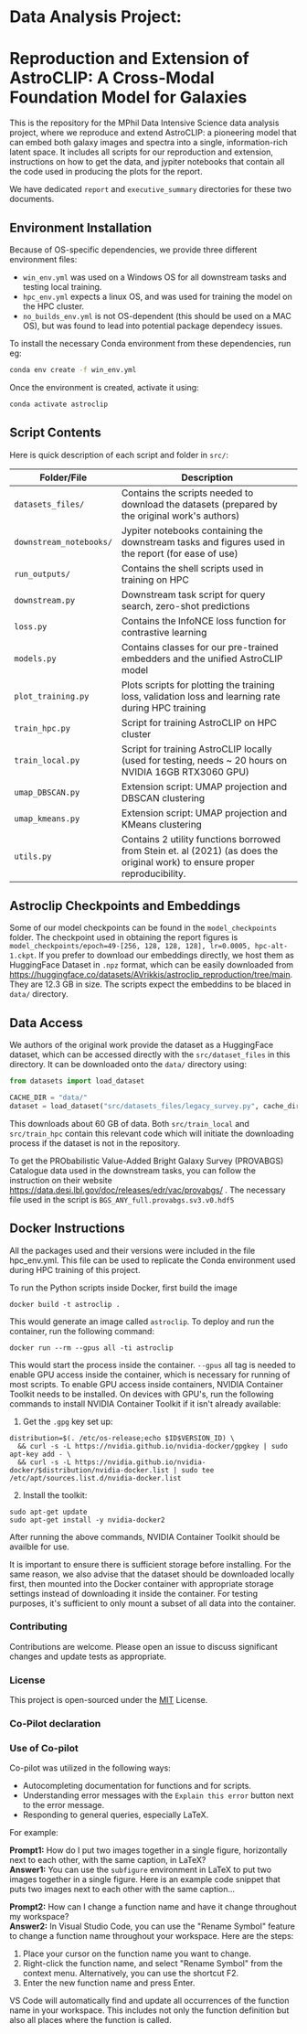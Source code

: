 # Data Analysis Project:
# Reproduction and Extension of AstroCLIP: A Cross-Modal Foundation Model for Galaxies

This is the repository for the MPhil Data Intensive Science data analysis project, where we reproduce and extend AstroCLIP: a pioneering model that can embed both galaxy images and spectra into a single, information-rich latent space. It includes all scripts for our reproduction and extension, instructions on how to get the data, and jypiter notebooks that contain all the code used in producing the plots for the report.

We have dedicated `report` and `executive_summary` directories for these two documents.



## Environment Installation
Because of OS-specific dependencies, we provide three different environment files: 
- `win_env.yml` was used on a Windows OS for all downstream tasks and testing local training.
- `hpc_env.yml` expects a linux OS, and was used for training the model on the HPC cluster.
- `no_builds_env.yml` is not OS-dependent (this should be used on a MAC OS), but was found to lead into potential package dependecy issues.

To install the necessary Conda environment from these dependencies, run eg:
```bash
conda env create -f win_env.yml
```

Once the environment is created, activate it using:

```bash
conda activate astroclip
```

## Script Contents
Here is quick description of each script and folder in `src/`:

| Folder/File               | Description          |
|---------------------------|----------------------|
| `datasets_files/`            | Contains the scripts needed to download the datasets (prepared by the original work's authors)                     |
| `downstream_notebooks/`      | Jypiter notebooks containing the downstream tasks and figures used in the report (for ease of use)                     |
| `run_outputs/`               | Contains the shell scripts used in training on HPC                     |
| `downstream.py`             |   Downstream task script for query search, zero-shot predictions                   |
| `loss.py`                   |  Contains the InfoNCE loss function for contrastive learning                    |
| `models.py`                 | Contains classes for our pre-trained embedders and the unified AstroCLIP model                     |
| `plot_training.py`          |  Plots scripts for plotting the training loss, validation loss and learning rate during HPC training                    |
| `train_hpc.py`              |   Script for training AstroCLIP on HPC cluster                   |
| `train_local.py`            |   Script for training AstroCLIP locally (used for testing, needs ~ 20 hours on NVIDIA 16GB RTX3060 GPU)                   |
| `umap_DBSCAN.py`            | Extension script: UMAP projection and DBSCAN clustering                     |
| `umap_kmeans.py`            | Extension script: UMAP projection and KMeans clustering                     |
| `utils.py`                  | Contains 2 utility functions borrowed from Stein et. al (2021) (as does the original work) to ensure proper reproducibility.                      |



## Astroclip Checkpoints and Embeddings
Some of our model checkpoints can be found in the `model_checkpoints` folder. The checkpoint used in obtaining the report figures is `model_checkpoints/epoch=49-[256, 128, 128, 128], lr=0.0005, hpc-alt-1.ckpt`. If you prefer to download our embeddings directly, we host them as HuggingFace Dataset in `.npz` format, which can be easily downloaded from https://huggingface.co/datasets/AVrikkis/astroclip_reproduction/tree/main. They are 12.3 GB in size. The scripts expect the embeddins to be blaced in `data/` directory.

## Data Access
We authors of the original work provide the dataset as a HuggingFace dataset,  which can be accessed directly with the `src/dataset_files` in this directory. It can be downloaded onto the `data/` directory using:

```python
from datasets import load_dataset

CACHE_DIR = "data/"
dataset = load_dataset("src/datasets_files/legacy_survey.py", cache_dir=CACHE_DIR)
```
This downloads about 60 GB of data. Both `src/train_local` and `src/train_hpc` contain this relevant code which will initiate the downloading process if the dataset is not in the repository.

To get the PRObabilistic Value-Added Bright Galaxy Survey (PROVABGS) Catalogue data used in the downstream tasks, you can follow the instruction on their website https://data.desi.lbl.gov/doc/releases/edr/vac/provabgs/ . The necessary file used in the script is `BGS_ANY_full.provabgs.sv3.v0.hdf5`


## Docker Instructions
All the packages used and their versions were included in the file hpc_env.yml. This file can be used to replicate the Conda environment used during HPC training of this project.

To run the Python scripts inside Docker, first build the image
```
docker build -t astroclip .
```

This would generate an image called `astroclip`. To deploy and run the container, run the following command:

```
docker run --rm --gpus all -ti astroclip
```
This would start the process inside the container. `--gpus` all tag is needed to enable GPU access inside the container, which is necessary for running of most scripts. To enable GPU access inside containers, NVIDIA Container Toolkit needs to be installed. On devices with GPU's, run the following commands to install NVIDIA Container Toolkit if it isn't already available:

1) Get the `.gpg` key set up:
```
distribution=$(. /etc/os-release;echo $ID$VERSION_ID) \
  && curl -s -L https://nvidia.github.io/nvidia-docker/gpgkey | sudo apt-key add - \
  && curl -s -L https://nvidia.github.io/nvidia-docker/$distribution/nvidia-docker.list | sudo tee /etc/apt/sources.list.d/nvidia-docker.list
```
2) Install the toolkit:
```
sudo apt-get update
sudo apt-get install -y nvidia-docker2
```
After running the above commands, NVIDIA Container Toolkit should be availble for use.

It is important to ensure there is sufficient storage before installing. For the same reason, we also advise that the dataset should be downloaded locally first, then mounted into the Docker container with appropriate storage settings instead of downloading it inside the container. For testing purposes, it's sufficient to only mount a subset of all data into the container.


### Contributing

Contributions are welcome. Please open an issue to discuss significant changes and update tests as appropriate.

### License
This project is open-sourced under the [MIT](https://choosealicense.com/licenses/mit/) License.


### Co-Pilot declaration

### Use of Co-pilot

Co-pilot was utilized in the following ways:
- Autocompleting documentation for functions and for scripts.
- Understanding error messages with the `Explain this error` button next to the error message.
- Responding to general queries, especially LaTeX.

For example:

**Prompt1:** How do I put two images together in a single figure, horizontally next to each other, with the same caption, in LaTeX?  
**Answer1:** You can use the `subfigure` environment in LaTeX to put two images together in a single figure. Here is an example code snippet that puts two images next to each other with the same caption...

**Prompt2:** How can I change a function name and have it change throughout my workspace?  
**Answer2:** In Visual Studio Code, you can use the "Rename Symbol" feature to change a function name throughout your workspace. Here are the steps:
1. Place your cursor on the function name you want to change.
2. Right-click the function name, and select "Rename Symbol" from the context menu. Alternatively, you can use the shortcut F2.
3. Enter the new function name and press Enter.

VS Code will automatically find and update all occurrences of the function name in your workspace. This includes not only the function definition but also all places where the function is called.

